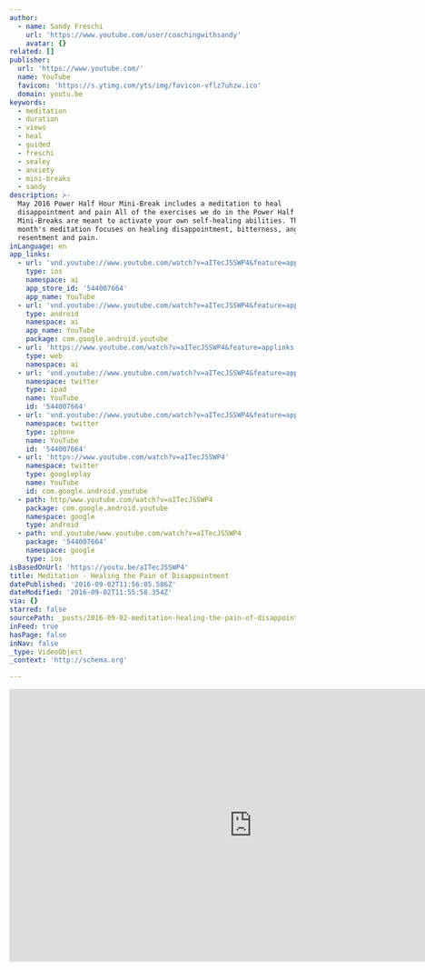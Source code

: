 ```yaml
---
author:
  - name: Sandy Freschi
    url: 'https://www.youtube.com/user/coachingwithsandy'
    avatar: {}
related: []
publisher:
  url: 'https://www.youtube.com/'
  name: YouTube
  favicon: 'https://s.ytimg.com/yts/img/favicon-vflz7uhzw.ico'
  domain: youtu.be
keywords:
  - meditation
  - duration
  - views
  - heal
  - guided
  - freschi
  - sealey
  - anxiety
  - mini-breaks
  - sandy
description: >-
  May 2016 Power Half Hour Mini-Break includes a meditation to heal
  disappointment and pain All of the exercises we do in the Power Half Hour
  Mini-Breaks are meant to activate your own self-healing abilities. This
  month's meditation focuses on healing disappointment, bitterness, anger,
  resentment and pain.
inLanguage: en
app_links:
  - url: 'vnd.youtube://www.youtube.com/watch?v=aITecJSSWP4&feature=applinks'
    type: ios
    namespace: ai
    app_store_id: '544007664'
    app_name: YouTube
  - url: 'vnd.youtube://www.youtube.com/watch?v=aITecJSSWP4&feature=applinks'
    type: android
    namespace: ai
    app_name: YouTube
    package: com.google.android.youtube
  - url: 'https://www.youtube.com/watch?v=aITecJSSWP4&feature=applinks'
    type: web
    namespace: ai
  - url: 'vnd.youtube://www.youtube.com/watch?v=aITecJSSWP4&feature=applinks'
    namespace: twitter
    type: ipad
    name: YouTube
    id: '544007664'
  - url: 'vnd.youtube://www.youtube.com/watch?v=aITecJSSWP4&feature=applinks'
    namespace: twitter
    type: iphone
    name: YouTube
    id: '544007664'
  - url: 'https://www.youtube.com/watch?v=aITecJSSWP4'
    namespace: twitter
    type: googleplay
    name: YouTube
    id: com.google.android.youtube
  - path: http/www.youtube.com/watch?v=aITecJSSWP4
    package: com.google.android.youtube
    namespace: google
    type: android
  - path: vnd.youtube/www.youtube.com/watch?v=aITecJSSWP4
    package: '544007664'
    namespace: google
    type: ios
isBasedOnUrl: 'https://youtu.be/aITecJSSWP4'
title: Meditation - Healing the Pain of Disappointment
datePublished: '2016-09-02T11:56:05.586Z'
dateModified: '2016-09-02T11:55:58.354Z'
via: {}
starred: false
sourcePath: _posts/2016-09-02-meditation-healing-the-pain-of-disappointment.md
inFeed: true
hasPage: false
inNav: false
_type: VideoObject
_context: 'http://schema.org'

---
```

<iframe src="https://cdn.embedly.com/widgets/media.html?src=https%3A%2F%2Fwww.youtube.com%2Fembed%2FaITecJSSWP4%3Ffeature%3Doembed&amp;url=http%3A%2F%2Fwww.youtube.com%2Fwatch%3Fv%3DaITecJSSWP4&amp;image=https%3A%2F%2Fi.ytimg.com%2Fvi%2FaITecJSSWP4%2Fhqdefault.jpg&amp;key=b7d04c9b404c499eba89ee7072e1c4f7&amp;type=text%2Fhtml&amp;schema=youtube" width="854" height="480" scrolling="no" frameborder="0" allowfullscreen="" style=""></iframe>